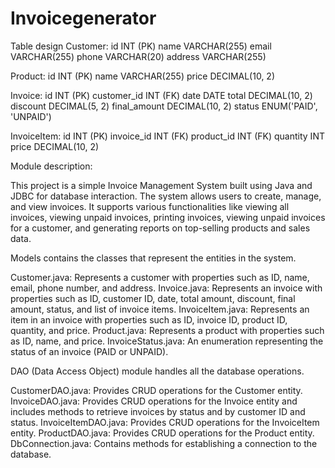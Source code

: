 # Invoicegenerator
Table design
Customer:
    id INT (PK)
    name VARCHAR(255) 
    email VARCHAR(255) 
    phone VARCHAR(20)
    address VARCHAR(255)


Product:
    id INT (PK)
    name VARCHAR(255)
    price DECIMAL(10, 2)

Invoice:
    id INT (PK)
    customer_id INT (FK)
    date DATE 
    total DECIMAL(10, 2)
    discount DECIMAL(5, 2)
    final_amount DECIMAL(10, 2)
    status ENUM('PAID', 'UNPAID') 

InvoiceItem:
    id INT (PK)
    invoice_id INT (FK)
    product_id INT (FK)
    quantity INT
    price DECIMAL(10, 2) 

Module description: 

This project is a simple Invoice Management System built using Java and JDBC for database interaction. The system allows users to create, manage, and view invoices. It supports various functionalities like viewing all invoices, viewing unpaid invoices, printing invoices, viewing unpaid invoices for a customer, and generating reports on top-selling products and sales data.


Models contains the classes that represent the entities in the system.

Customer.java: Represents a customer with properties such as ID, name, email, phone number, and address.
Invoice.java: Represents an invoice with properties such as ID, customer ID, date, total amount, discount, final amount, status, and list of invoice items.
InvoiceItem.java: Represents an item in an invoice with properties such as ID, invoice ID, product ID, quantity, and price.
Product.java: Represents a product with properties such as ID, name, and price.
InvoiceStatus.java: An enumeration representing the status of an invoice (PAID or UNPAID).

DAO (Data Access Object) module handles all the database operations.

CustomerDAO.java: Provides CRUD operations for the Customer entity.
InvoiceDAO.java: Provides CRUD operations for the Invoice entity and includes methods to retrieve invoices by status and by customer ID and status.
InvoiceItemDAO.java: Provides CRUD operations for the InvoiceItem entity.
ProductDAO.java: Provides CRUD operations for the Product entity.
DbConnection.java: Contains methods for establishing a connection to the database.
    

